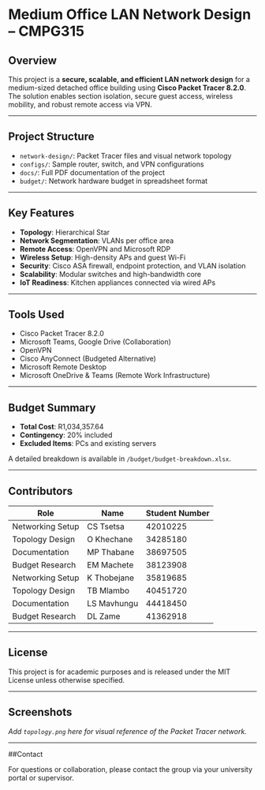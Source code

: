 # Medium Office LAN Network Design – CMPG315

## Overview

This project is a **secure, scalable, and efficient LAN network design** for a medium-sized detached office building using **Cisco Packet Tracer 8.2.0**. The solution enables section isolation, secure guest access, wireless mobility, and robust remote access via VPN.

---

## Project Structure

- `network-design/`: Packet Tracer files and visual network topology
- `configs/`: Sample router, switch, and VPN configurations
- `docs/`: Full PDF documentation of the project
- `budget/`: Network hardware budget in spreadsheet format

---

## Key Features

- **Topology**: Hierarchical Star
- **Network Segmentation**: VLANs per office area
- **Remote Access**: OpenVPN and Microsoft RDP
- **Wireless Setup**: High-density APs and guest Wi-Fi
- **Security**: Cisco ASA firewall, endpoint protection, and VLAN isolation
- **Scalability**: Modular switches and high-bandwidth core
- **IoT Readiness**: Kitchen appliances connected via wired APs

---

## Tools Used

- Cisco Packet Tracer 8.2.0
- Microsoft Teams, Google Drive (Collaboration)
- OpenVPN
- Cisco AnyConnect (Budgeted Alternative)
- Microsoft Remote Desktop
- Microsoft OneDrive & Teams (Remote Work Infrastructure)

---

## Budget Summary

- **Total Cost**: R1,034,357.64
- **Contingency**: 20% included
- **Excluded Items**: PCs and existing servers

A detailed breakdown is available in `/budget/budget-breakdown.xlsx`.

---

## Contributors

| Role | Name | Student Number |
|------|------|----------------|
| Networking Setup | CS Tsetsa | 42010225 |
| Topology Design | O Khechane | 34285180 |
| Documentation | MP Thabane | 38697505 |
| Budget Research | EM Machete | 38123908 |
| Networking Setup | K Thobejane | 35819685 |
| Topology Design | TB Mlambo | 40451720 |
| Documentation | LS Mavhungu | 44418450 |
| Budget Research | DL Zame | 41362918 |

---

## License

This project is for academic purposes and is released under the MIT License unless otherwise specified.

---

## Screenshots

_Add `topology.png` here for visual reference of the Packet Tracer network._

---

##Contact

For questions or collaboration, please contact the group via your university portal or supervisor.

